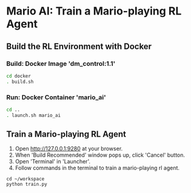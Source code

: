 # Mario AI: Train a Mario-playing RL Agent

## Build the RL Environment with Docker

### Build: Docker Image 'dm_control:1.1'

```bash
cd docker
. build.sh
```

### Run: Docker Container 'mario_ai'

```bash
cd ..
. launch.sh mario_ai
```

## Train a Mario-playing RL Agent

1. Open http://127.0.0.1:9280 at your browser.
2. When 'Build Recommended' window pops up, click 'Cancel' button.
3. Open 'Terminal' in 'Launcher'.
4. Follow commands in the terminal to train a mario-playing rl agent.

```bush
cd ~/workspace
python train.py
```



